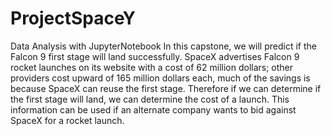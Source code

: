# ProjectSpaceY
Data Analysis with JupyterNotebook
In this capstone, we will predict if the Falcon 9 first stage will land successfully. SpaceX advertises Falcon 9 rocket launches on its website with a cost of 
62 million dollars; other providers cost upward of 165 million dollars each, much of the savings is because SpaceX can reuse the first stage. 
Therefore if we can determine if the first stage will land, we can determine the cost of a launch. This information can be used if an alternate company wants 
to bid against SpaceX for a rocket launch.
